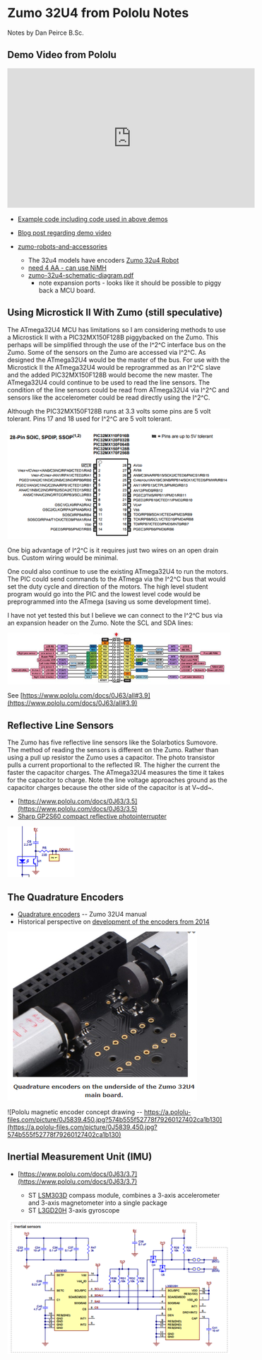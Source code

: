 # Zumo 32U4 from Pololu Notes

Notes by Dan Peirce B.Sc.

<!---
use 
     pandoc -s -t html5 -T "Zumo 32U4 from Pololu" -c pandocbd.css zumo-robot.md -o zumo-robot.html
-->

## Demo Video from Pololu

<iframe width="560" height="315" src="https://www.youtube.com/embed/Jtwu7-T1a9o" frameborder="0" allowfullscreen></iframe>

* [Example code including code used in above demos](https://github.com/pololu/zumo-32u4-arduino-library/tree/master/examples)
* [Blog post regarding demo video](https://www.pololu.com/blog/482/video-zumo-32u4-robot-example-projects)

* [zumo-robots-and-accessories](https://www.pololu.com/category/129/zumo-robots-and-accessories)
    * The 32u4 models have encoders [Zumo 32u4 Robot](https://www.pololu.com/category/170/zumo-32u4-robot)
    * [need 4 AA - can use NiMH](https://www.digikey.ca/product-detail/en/panasonic-bsg/BK-200AAB9B/P688-ND/5067197)
    * [zumo-32u4-schematic-diagram.pdf](https://www.pololu.com/file/download/zumo-32u4-schematic-diagram.pdf?file_id=0J862)
        * note expansion ports - looks like it should be possible to piggy back a MCU board. 
           
## Using Microstick II With Zumo (still speculative)

The ATmega32U4 MCU has limitations so I am considering methods to use a Microstick II with a 
PIC32MX150F128B piggybacked on the Zumo. This perhaps will be simplified through the use of the I^2^C 
interface bus on the Zumo. Some of the sensors on the Zumo are accessed via I^2^C. As designed the ATmega32U4 would 
be the master of the bus. For use with the Microstick II the ATmega32U4 would be reprogrammed as an I^2^C slave 
and the added PIC32MX150F128B would become the new master. The ATmega32U4 could continue to be used to read
the line sensors. The condition of the line sensors could be read from ATmega32U4 via I^2^C and sensors like 
the accelerometer could be read directly using the I^2^C.

Although the PIC32MX150F128B runs at 3.3 volts some pins are 5 volt tolerant. Pins 17 and 18 used for I^2^C are 
5 volt tolerant.

![](zumo/pic32mx150f128b-pins.png)

One big advantage of I^2^C is it requires just two wires on an open drain bus. Custom wiring would be minimal. 

One could also continue to use the existing ATmega32U4 to run the motors. The PIC could send commands to the ATmega 
via the I^2^C bus that would set the duty cycle and direction of the motors. The high level student program
would go into the PIC and the lowest level code would be preprogrammed into the ATmega (saving us some development 
time).

I have not yet tested this but I believe we can connect to the I^2^C bus via an expansion header on the Zumo. 
Note the SCL and SDA lines:

![Zumo Right Side Expansion Area](zumo/expansion-area-right.png)

See [https://www.pololu.com/docs/0J63/all#3.9](https://www.pololu.com/docs/0J63/all#3.9)

## Reflective Line Sensors

The Zumo has five reflective line sensors like the Solarbotics Sumovore. The method of reading the sensors is 
different on the Zumo. Rather than using a pull up resistor the Zumo uses a capacitor. The photo transistor pulls a current
proportional to the reflected IR. The higher the current the faster the capacitor charges. The ATmega32U4 measures 
the time it takes for the capacitor to charge. Note the line voltage approaches ground as the capacitor charges because the other 
side of the capacitor is at V~dd~.

* [https://www.pololu.com/docs/0J63/3.5](https://www.pololu.com/docs/0J63/3.5)
* [ Sharp GP2S60 compact reflective photointerrupter](https://www.pololu.com/file/download/GP2S60_DS.pdf?file_id=0J683)

![](zumo/reflective.png)

## The Quadrature Encoders

* [Quadrature encoders](https://www.pololu.com/docs/0J63/3.4) -- Zumo 32U4 manual
* Historical perspective on [development of the encoders from 2014](https://www.pololu.com/blog/414/new-products-magnetic-quadrature-encoders-for-micro-metal-gearmotors)

![](zumo/encoders.png)

![Pololu magnetic encoder concept drawing -- https://a.pololu-files.com/picture/0J5839.450.jpg?574b555f52778f79260127402ca1b130](https://a.pololu-files.com/picture/0J5839.450.jpg?574b555f52778f79260127402ca1b130)

## Inertial Measurement Unit (IMU)

* [https://www.pololu.com/docs/0J63/3.7](https://www.pololu.com/docs/0J63/3.7)

    * ST [LSM303D](https://www.pololu.com/product/2127) compass module, combines a 3-axis accelerometer and 3-axis magnetometer into a single package
	* ST [L3GD20H](https://www.pololu.com/product/2129) 3-axis gyroscope

![Inertial Sensors](zumo/inertial-sensors.png)
